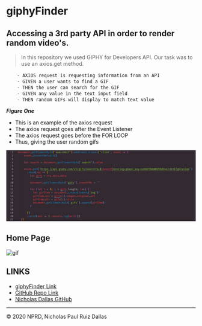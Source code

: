 # giphyFinder
## Accessing a 3rd party API in order to render random video's.

> In this repository we used GIPHY for Developers API. Our task was to use an axios.get method.

```
    - AXIOS request is requesting information from an API
    - GIVEN a user wants to find a GIF
    - THEN the user can search for the GIF
    - GIVEN any value in the text input field
    - THEN random GIFs will display to match text value

```

***Figure One***

 - This is an example of the axios request
 - The axios request goes after the Event Listener
 - The axios request goes before the FOR LOOP
 - Thus, giving the user random gifs 

![axios](./photos/axios.PNG)

## Home Page

![gif](./photos/gif.gif)

## LINKS

- [giphyFinder Link](https://nicholasd-uci.github.io/giphyFinder/)
- [GitHub Repo Link](https://github.com/nicholasd-uci/giphyFinder)
- [Nicholas Dallas GitHub](https://github.com/nicholasd-uci)

- - -
© 2020 NPRD, Nicholas Paul Ruiz Dallas
